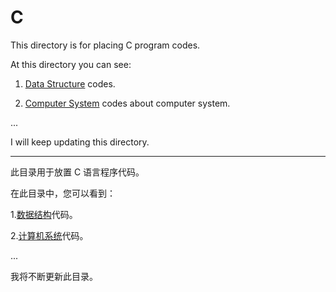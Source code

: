 # C

This directory is for placing C program codes. 

At this directory you can see:

1. [Data Structure](DS/README.md) codes. 

2. [Computer System](experiment/README.md) codes about computer system.

...

I will keep updating this directory.

<hr>

此目录用于放置 C 语言程序代码。

在此目录中，您可以看到：

1.[数据结构](DS/README.md)代码。

2.[计算机系统](experiment/README.md)代码。

...

我将不断更新此目录。
